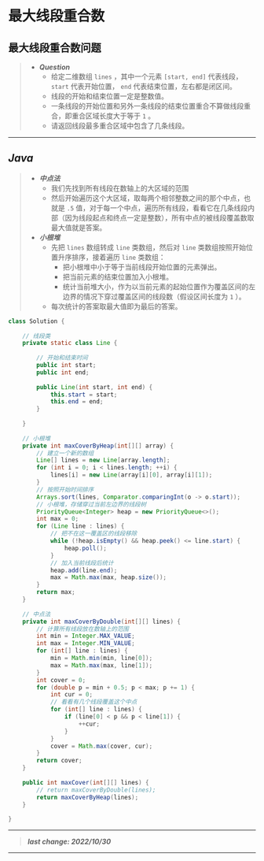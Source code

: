 # 最大线段重合数

## 最大线段重合数问题

> - ***Question***
>   - 给定二维数组 `lines` ，其中一个元素 `[start, end]` 代表线段， `start` 代表开始位置， `end` 代表结束位置，左右都是闭区间。
>   - 线段的开始和结束位置一定是整数值。
>   - 一条线段的开始位置和另外一条线段的结束位置重合不算做线段重合，即重合区域长度大于等于 `1` 。
>   - 请返回线段最多重合区域中包含了几条线段。

---

## *Java*

> - ***中点法***
>   - 我们先找到所有线段在数轴上的大区域的范围
>   - 然后开始遍历这个大区域，取每两个相邻整数之间的那个中点，也就是 `.5` 值，对于每一个中点，遍历所有线段，看看它在几条线段内部（因为线段起点和终点一定是整数），所有中点的被线段覆盖数取最大值就是答案。
> - ***小根堆***
>   - 先把 `lines` 数组转成 `line` 类数组，然后对 `line` 类数组按照开始位置升序排序，接着遍历 `line` 类数组：
>     - 把小根堆中小于等于当前线段开始位置的元素弹出。
>     - 把当前元素的结束位置加入小根堆。
>     - 统计当前堆大小，作为以当前元素的起始位置作为覆盖区间的左边界的情况下穿过覆盖区间的线段数（假设区间长度为 `1` ）。
>   - 每次统计的答案取最大值即为最后的答案。

```java
class Solution {
    
    // 线段类
    private static class Line {
        
        // 开始和结束时间
        public int start;
        public int end;
        
        public Line(int start, int end) {
            this.start = start;
            this.end = end;
        }
        
    }
    
    // 小根堆
    private int maxCoverByHeap(int[][] array) {
        // 建立一个新的数组
        Line[] lines = new Line[array.length];
        for (int i = 0; i < lines.length; ++i) {
            lines[i] = new Line(array[i][0], array[i][1]);
        }
        // 按照开始时间排序
        Arrays.sort(lines, Comparator.comparingInt(o -> o.start));
        // 小根堆，存储穿过当前左边界的线段树
        PriorityQueue<Integer> heap = new PriorityQueue<>();
        int max = 0;
        for (Line line : lines) {
            // 把不在这一覆盖区的线段移除
            while (!heap.isEmpty() && heap.peek() <= line.start) {
                heap.poll();
            }
            // 加入当前线段后统计
            heap.add(line.end);
            max = Math.max(max, heap.size());
        }
        return max;
    }
    
    // 中点法
    private int maxCoverByDouble(int[][] lines) {
        // 计算所有线段放在数轴上的范围
        int min = Integer.MAX_VALUE;
        int max = Integer.MIN_VALUE;
        for (int[] line : lines) {
            min = Math.min(min, line[0]);
            max = Math.max(max, line[1]);
        }
        int cover = 0;
        for (double p = min + 0.5; p < max; p += 1) {
            int cur = 0;
            // 看看有几个线段覆盖这个中点
            for (int[] line : lines) {
                if (line[0] < p && p < line[1]) {
                    ++cur;
                }
            }
            cover = Math.max(cover, cur);
        }
        return cover;
    }
    
    public int maxCover(int[][] lines) {
        // return maxCoverByDouble(lines);
        return maxCoverByHeap(lines);
    }
    
}
```

---

> ***last change: 2022/10/30***

---
